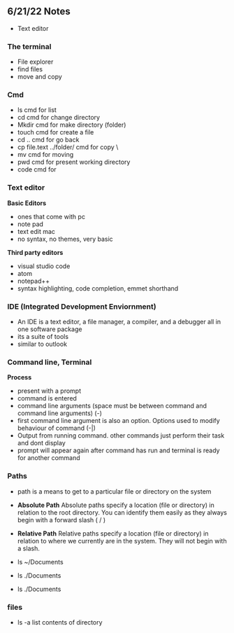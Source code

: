 ## 6/21/22 Notes

+ Text editor

### The terminal
  
  + File explorer
  + find files
  + move and copy

### Cmd
  + ls cmd for list
  + cd cmd for change directory
  + Mkdir cmd for make directory (folder)
  + touch cmd for create a file
  + cd .. cmd for go back
  + cp file.text ../folder/ cmd for copy \
  + mv cmd for moving
  + pwd cmd for present working directory
  + code cmd for 
  
### Text editor
  **Basic Editors**
  + ones that come with pc 
  + note pad
  + text edit mac
  + no syntax, no themes, very basic
  
  **Third party editors**
  + visual studio code
  + atom
  + notepad++
  + syntax highlighting, code completion, emmet shorthand

### IDE (Integrated Development Enviornment)
	
  + An IDE is a text editor, a file manager, a compiler, and a debugger all in one software package
  + its a suite of tools
  + similar to outlook
	
### Command line, Terminal
	
  **Process**
  + present with a prompt
  + command is entered
  + command line arguments (space must be between command and command line arguments) (-)
  + first command line argument is also an option. Options used to modify behaviour of command (-|)
  + Output from running command. other commands just perform their task and dont display
  + prompt will appear again after command has run and terminal is ready for another command

### Paths
	
  + path is a means to get to a particular file or directory on the system
	
  + **Absolute Path** Absolute paths specify a location (file or directory) in relation to the root directory.
	You can identify them easily as they always begin with a forward slash ( / )
	
  + **Relative Path** Relative paths specify a location (file or directory) in relation to where we currently
	are in the system. They will not begin with a slash.
	
  + ls ~/Documents
  + ls ./Documents
  + ls ./Documents
	
### files
	
  + ls -a list contents of directory
  

